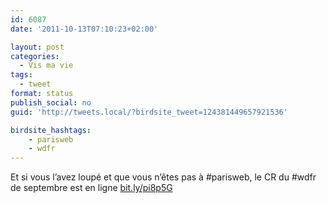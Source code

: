 ```yaml
---
id: 6087
date: '2011-10-13T07:10:23+02:00'

layout: post
categories:
  - Vis ma vie
tags:
  - tweet
format: status
publish_social: no
guid: 'http://tweets.local/?birdsite_tweet=124381449657921536'

birdsite_hashtags:
    - parisweb
    - wdfr
---
```


Et si vous l’avez loupé et que vous n’êtes pas à #parisweb, le CR du #wdfr de septembre est en ligne [bit.ly/pi8p5G](http://bit.ly/pi8p5G)